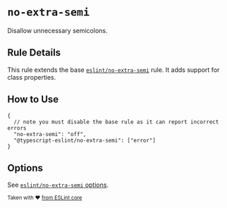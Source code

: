 # `no-extra-semi`

Disallow unnecessary semicolons.

## Rule Details

This rule extends the base [`eslint/no-extra-semi`](https://eslint.org/docs/rules/no-extra-semi) rule.
It adds support for class properties.

## How to Use

```jsonc
{
  // note you must disable the base rule as it can report incorrect errors
  "no-extra-semi": "off",
  "@typescript-eslint/no-extra-semi": ["error"]
}
```

## Options

See [`eslint/no-extra-semi` options](https://eslint.org/docs/rules/no-extra-semi#options).

<sup>

Taken with ❤️ [from ESLint core](https://github.com/eslint/eslint/blob/main/docs/rules/no-extra-semi.md)

</sup>
